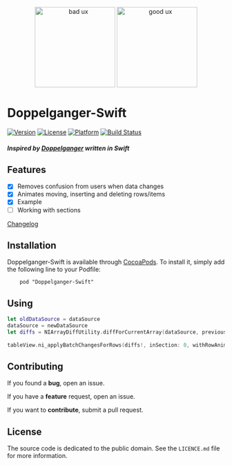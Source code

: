 <p align="center"><img src="https://raw.githubusercontent.com/nahive/Doppelganger-Swift/master/Screenshot_bad.gif" alt="bad ux" style="max-width:100%;" width="186px">
 <img src="https://raw.githubusercontent.com/nahive/Doppelganger-Swift/master/Screenshot.gif" alt="good ux" style="max-width:100%;" width="186px"></p>


# Doppelganger-Swift
[![Version](https://img.shields.io/cocoapods/v/Doppelganger-Swift.svg?style=flat-square)](http://cocoadocs.org/docsets/Doppelganger)
[![License](https://img.shields.io/cocoapods/l/Doppelganger-Swift.svg?style=flat-square)](http://cocoadocs.org/docsets/Doppelganger)
[![Platform](https://img.shields.io/cocoapods/p/Doppelganger-Swift.svg?style=flat-square)](http://cocoadocs.org/docsets/Doppelganger)
[![Build Status](https://travis-ci.org/nahive/Doppelganger-Swift.png?branch=master)](https://travis-ci.org/nahive/doppelganger-swift)
##### *Inspired by [Doppelganger](https://github.com/Wondermall/Doppelganger) written in Swift*

## Features

- [x] Removes confusion from users when data changes
- [x] Animates moving, inserting and deleting rows/items
- [x] Example
- [ ] Working with sections

[Changelog](https://github.com/nahive/Doppelganger-Swift/blob/master/CHANGELOG.md)

## Installation

Doppelganger-Swift is available through [CocoaPods](http://cocoapods.org). To install
it, simply add the following line to your Podfile:
```
    pod "Doppelganger-Swift"
```

## Using

```swift
let oldDataSource = dataSource
dataSource = newDataSource
let diffs = NIArrayDiffUtility.diffForCurrentArray(dataSource, previousArray: oldDataSource)
    
tableView.ni_applyBatchChangesForRows(diffs!, inSection: 0, withRowAnimation: .Right)
```

## Contributing

If you found a **bug**, open an issue.

If you have a **feature** request, open an issue.

If you want to **contribute**, submit a pull request.

## License

The source code is dedicated to the public domain. See the `LICENCE.md` file for
more information.
